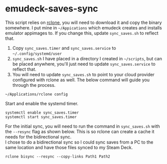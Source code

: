 # emudeck-saves-sync

This script relies on [rclone](https://rclone.org), you will need to download it and copy the binary somewhere. I put mine in `~/Appications` which emudeck creates and installs emulator appimages to. If you change this, update `sync_saves.sh` to reflect that.

1. Copy `sync_saves.timer` and `sync_saves.service` to `~/.config/systemd/user`  
2. `sync_saves.sh` I have placed in a directory I created in `~/scripts`, but can be placed anywhere, you'll just need to update `sync_saves.service` to reflect that.  
3. You will need to update `sync_saves.sh` to point to your cloud provider configured with rclone as well.  The below command will guide you through the process.
```
~/Applications/rclone config
```


Start and enable the systemd timer.  
```
systemctl enable sync_saves.timer
systemctl start sync_saves.timer
```

For the initial sync, you will need to run the command in `sync_saves.sh` with the `--resync` flag as shown below. This is so rclone can create a cache it needs for the bidirectional sync.  
I chose to do a bidirectional sync so I could sync saves from a PC to the same location and have those files synced to my Steam Deck.
```
rclone bisync --resync --copy-links Path1 Path2
```
